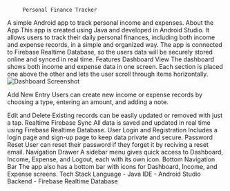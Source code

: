          Personal Finance Tracker
A simple Android app to track personal income and expenses.
  About the App
This app is created using Java and developed in Android Studio. It allows users to track their daily personal finances, including both income and expense records, in a simple and organized way.
The app is connected to Firebase Realtime Database, so the users data will be securely stored online and synced in real time.
    Features
Dashboard View
The dashboard shows both income and expense data in one screen. Each section is placed one above the other and lets the user scroll through items horizontally.
![Dashboard Screenshot](screenshot/dashboard.png)

  Add New Entry
Users can create new income or expense records by choosing a type, entering an amount, and adding a note.

   Edit and Delete
Existing records can be easily updated or removed with just a tap.
   Realtime Firebase Sync
All data is saved and updated in real time using Firebase Realtime Database.
  User Login and Registration
Includes a login page and sign-up page to keep data private and secure.
  Password Reset
User can reset their password if they forget it by reciving a reset email.
  Navigation Drawer
A sidebar menu gives quick access to Dashboard, Income, Expense, and Logout, each with its own icon.
 Bottom Navigation Bar
The app also has a bottom bar with icons for Dashboard, Income, and Expense screens.
    Tech Stack
  Language - Java
  IDE - Android Studio
  Backend - Firebase Realtime Database

